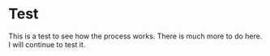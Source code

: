 # Test
This is a test to see how the process works.
There is much more to do here. I will continue to test it.
